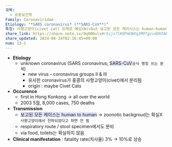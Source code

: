 ```yaml
---
과목:
  - 공중보건학
Family: Coronaviridae
Etiology: "*SARS coronavirus* (**SARS-CoV**)"
특징: 사향고양이(civet cat) 유래로 예상<br>but 보고된 모든 케이시스는 human-human<br>호흡기로 전파 (food나 toilet는 확실X)
share_link: https://share.note.sx/9q806ulx#rSijs7lK0PmUWXq3MOTgzvdOH7AHSlnAshsylZWGvh0
share_updated: 2024-04-24T02:16:45+09:00
num: 13-1
---
```


- **Etiology**
	- unknown coronavirus (SARS coronavirus; <span style="background:#e0e5fc">SARS-CoV</span>`공식 명칭 쓰는 문제`)
		- new virus - coronavirus groups Ⅱ & Ⅲ
		- 유사한 coronavirus가 홍콩의 사향고양이(civet)에서 분리됨
		- origin : maybe Civet Cats
- **Occurence**
	- first in Hong Konkong → all over the world
	- 2003 5월, 8,000 cases, 750 deaths
- **Transmission**
	- <span style="background:#e0e5fc">보고된 모든 케이스는 human to human</span> → zoonotic backgroud는 확실X `사향고양이에서 전파되었다고 하면 안 됨`
	- respiratory route / stool specimen에서도 분비
	- via food, toilets는 확실하지 않음
- **Clinical manifestation** : fatality rate(치사율) 3% → 10%로 상승